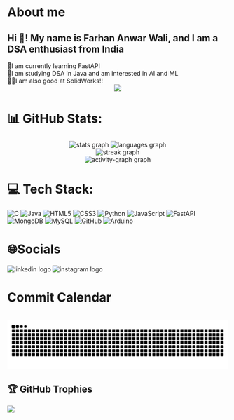 # About me
<h2 align="left">Hi 👋! My name is Farhan Anwar Wali, and I am a DSA enthusiast from India</h2>
🔭I am currently learning FastAPI<br>📖I am studying DSA in Java and am interested in AI and ML<br>😶‍🌫️I am also good at SolidWorks!!<br>

<div align="center">
  <img src="https://visitor-badge.laobi.icu/badge?page_id=CodeLoki64.CodeLoki64&"  />
</div>


###

# 📊 GitHub Stats:

###

<div align="center">
 <div display="flex">
    <img src="https://github-readme-stats.vercel.app/api?username=CodeLoki64&hide_title=false&hide_rank=false&show_icons=true&include_all_commits=true&count_private=true&disable_animations=false&theme=github_dark&locale=en&hide_border=false&custom_title=My%20Stats" height="150" alt="stats graph"  />
   <img src="https://github-readme-stats.vercel.app/api/top-langs?username=CodeLoki64&locale=en&hide_title=false&layout=compact&card_width=320&langs_count=21&theme=github_dark&hide_border=false" height="150" alt="languages graph"  />
 </div>
  <img src="https://streak-stats.demolab.com?user=CodeLoki64&locale=en&mode=daily&theme=github_dark&hide_border=false&border_radius=25" height="200" alt="streak graph"  />
  
 
  <div>
    <img src="https://github-readme-activity-graph.vercel.app/graph?username=CodeLoki64&theme=synthwave-84&area=true&hide_border=true&custom_title=My%20Contribution%20Graph&bg_color=A0F1E&line=00FF9F&color=76FF7A&title_color=FF073A&area_color=39FF14&radius=25&point=FF3131" height="300" alt="activity-graph graph"  />
  </div>
</div>

###


###



###

# 💻 Tech Stack:
![C](https://img.shields.io/badge/c-%2300599C.svg?style=for-the-badge&logo=c&logoColor=white) ![Java](https://img.shields.io/badge/java-%23ED8B00.svg?style=for-the-badge&logo=openjdk&logoColor=white) ![HTML5](https://img.shields.io/badge/html5-%23E34F26.svg?style=for-the-badge&logo=html5&logoColor=white) ![CSS3](https://img.shields.io/badge/css3-%231572B6.svg?style=for-the-badge&logo=css3&logoColor=white) ![Python](https://img.shields.io/badge/python-3670A0?style=for-the-badge&logo=python&logoColor=ffdd54) ![JavaScript](https://img.shields.io/badge/javascript-%23323330.svg?style=for-the-badge&logo=javascript&logoColor=%23F7DF1E) ![FastAPI](https://img.shields.io/badge/FastAPI-005571?style=for-the-badge&logo=fastapi) ![MongoDB](https://img.shields.io/badge/MongoDB-%234ea94b.svg?style=for-the-badge&logo=mongodb&logoColor=white) ![MySQL](https://img.shields.io/badge/mysql-4479A1.svg?style=for-the-badge&logo=mysql&logoColor=white) ![GitHub](https://img.shields.io/badge/github-%23121011.svg?style=for-the-badge&logo=github&logoColor=white) ![Arduino](https://img.shields.io/badge/-Arduino-00979D?style=for-the-badge&logo=Arduino&logoColor=white)
</div>

###

# 🌐Socials
<div align="left">
  <img src="https://img.shields.io/static/v1?message=LinkedIn&logo=linkedin&label=&color=0077B5&logoColor=white&labelColor=&style=for-the-badge" height="35" alt="linkedin logo"  />
  <img src="https://img.shields.io/static/v1?message=Instagram&logo=instagram&label=&color=E4405F&logoColor=white&labelColor=&style=for-the-badge" height="35" alt="instagram logo"  />
</div>

###

# Commit Calendar
<br clear="both">

<img src="https://raw.githubusercontent.com/CodeLoki64/CodeLoki64/output/snake.svg" alt="Snake animation" />

###

## 🏆 GitHub Trophies
![](https://github-profile-trophy.vercel.app/?username=CodeLoki64&theme=radical&no-frame=false&no-bg=true&margin-w=4)
